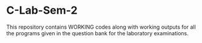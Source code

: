 # C-Lab-Sem-2
This repository contains WORKING codes along with working outputs for all the programs given in the question bank for the laboratory examinations.
